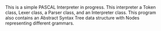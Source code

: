 This is a simple PASCAL Interpreter in progress.
This interpreter a Token class, Lexer class, a Parser class, and an Interpreter class.
This program also contains an Abstract Syntax Tree data structure with Nodes representing different grammars.
